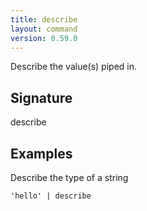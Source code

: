 ```yaml
---
title: describe
layout: command
version: 0.59.0
---
```


Describe the value(s) piped in.

## Signature

describe 

## Examples

Describe the type of a string
```shell
'hello' | describe
```

